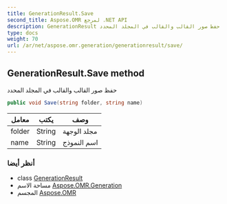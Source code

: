 ```yaml
---
title: GenerationResult.Save
second_title: Aspose.OMR لمرجع .NET API
description: GenerationResult طريقة. حفظ صور القالب والقالب في المجلد المحدد
type: docs
weight: 70
url: /ar/net/aspose.omr.generation/generationresult/save/
---
```

## GenerationResult.Save method

حفظ صور القالب والقالب في المجلد المحدد

```csharp
public void Save(string folder, string name)
```

| معامل | يكتب | وصف |
| --- | --- | --- |
| folder | String | مجلد الوجهة |
| name | String | اسم النموذج |

### أنظر أيضا

* class [GenerationResult](../)
* مساحة الاسم [Aspose.OMR.Generation](../../generationresult/)
* المجسم [Aspose.OMR](../../../)


